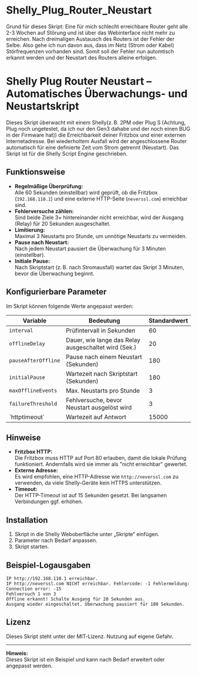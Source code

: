
# Shelly_Plug_Router_Neustart
Grund für dieses Skript: 
Eine für mich schlecht erreichbare Router geht alle 2-3 Wochen auf Störung und ist über das Webinterface nicht mehr zu erreichen. Nach dreimaligen Austausch des Routers ist der Fehler der Selbe. Also gehe ich nun davon aus, dass im Netz (Strom oder Kabel) Störfrequenzen vorhanden sind. Somit soll der Fehler nun automtisch erkannt werden und der Neustart des Routers alleine erfolgen.


# Shelly Plug Router Neustart – Automatisches Überwachungs- und Neustartskript

Dieses Skript überwacht mit einem Shelly(z. B. 2PM oder Plug S (Achtung, Plug noch ungetestet, da ich nur den Gen3 dahabe und der noch einen BUG in der Firmware hat)) die Erreichbarkeit deiner Fritzbox und einer externen Internetadresse. Bei wiederholtem Ausfall wird der angeschlossene Router automatisch für eine definierte Zeit vom Strom getrennt (Neustart). Das Skript ist für die Shelly Script Engine geschrieben.

## Funktionsweise

- **Regelmäßige Überprüfung:**  
  Alle 60 Sekunden (einstellbar) wird geprüft, ob die Fritzbox (`192.168.110.1`) und eine externe HTTP-Seite (`neverssl.com`) erreichbar sind.
- **Fehlerversuche zählen:**  
  Sind beide Ziele 3× hintereinander nicht erreichbar, wird der Ausgang (Relay) für 20 Sekunden ausgeschaltet.
- **Limitierung:**  
  Maximal 3 Neustarts pro Stunde, um unnötige Neustarts zu vermeiden.
- **Pause nach Neustart:**  
  Nach jedem Neustart pausiert die Überwachung für 3 Minuten (einstellbar).
- **Initiale Pause:**  
  Nach Skriptstart (z. B. nach Stromausfall) wartet das Skript 3 Minuten, bevor die Überwachung beginnt.

## Konfigurierbare Parameter

Im Skript können folgende Werte angepasst werden:

| Variable            | Bedeutung                                              | Standardwert |
|---------------------|-------------------------------------------------------|--------------|
| `interval`          | Prüfintervall in Sekunden                             | 60           |
| `offlineDelay`      | Dauer, wie lange das Relay ausgeschaltet wird (Sek.)  | 20           |
| `pauseAfterOffline` | Pause nach einem Neustart (Sekunden)                  | 180          |
| `initialPause`      | Wartezeit nach Skriptstart (Sekunden)                 | 180          |
| `maxOfflineEvents`  | Max. Neustarts pro Stunde                             | 3            |
| `failureThreshold`  | Fehlversuche, bevor Neustart ausgelöst wird           | 3            |
| `httptimeout´       | Wartezeit auf Antwort                                 | 15000        |

## Hinweise

- **Fritzbox HTTP:**  
  Die Fritzbox muss HTTP auf Port 80 erlauben, damit die lokale Prüfung funktioniert. Andernfalls wird sie immer als "nicht erreichbar" gewertet.
- **Externe Adresse:**  
  Es wird empfohlen, eine HTTP-Adresse wie `http://neverssl.com` zu verwenden, da viele Shelly-Geräte kein HTTPS unterstützen.
- **Timeout:**  
  Der HTTP-Timeout ist auf 15 Sekunden gesetzt. Bei langsamen Verbindungen ggf. erhöhen.

## Installation

1. Skript in die Shelly Weboberfläche unter „Skripte“ einfügen.
2. Parameter nach Bedarf anpassen.
3. Skript starten.

## Beispiel-Logausgaben

```
IP http://192.168.110.1 erreichbar.
IP http://neverssl.com NICHT erreichbar. Fehlercode: -1 Fehlermeldung: Connection error: -15
Fehlversuch 1 von 3
Offline erkannt! Schalte Ausgang für 20 Sekunden aus.
Ausgang wieder eingeschaltet. Überwachung pausiert für 180 Sekunden.
```

## Lizenz

Dieses Skript steht unter der MIT-Lizenz. Nutzung auf eigene Gefahr.

---

**Hinweis:**  
Dieses Skript ist ein Beispiel und kann nach Bedarf erweitert oder angepasst werden.
